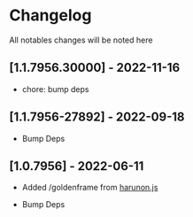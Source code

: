 # Changelog

All notables changes will be noted here

## [1.1.7956.30000] - 2022-11-16

- chore: bump deps

## [1.1.7956-27892] - 2022-09-18

- Bump Deps

## [1.0.7956] - 2022-06-11

- Added /goldenframe from [harunon.js](https://github.com/CarelessDev/harunon.js)

- Bump Deps
